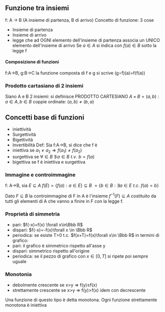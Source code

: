 ## Funzione tra insiemi
f: A -> B (A insieme di partenza, B di arrivo)
Concetto di funzione: 3 cose
- Insieme di partenza
- Insieme di arrivo
- legge che ad OGNI elemento dell'insieme di partenza associa un UNICO elemento dell'insieme di arrivo
Se $a\in A$ si indica con $f(a)\in B$ sotto la legge f
#### Composizione di funzioni
f:A->B, g:B->C
la funzione composta di f e g si scrive (g$\circ$f)(a)=f(f(a))

### Prodotto cartasiano di 2 insiemi
Siano A e B 2 insiemi: si definisce PRODOTTO CARTESIANO $A\times B ={(a,b):a\in A,b\in B}$ 
coppie ordinate: $(a,b)\ne(b,a)$

## Concetti base di funzioni
- iniettività
- Surgettività
- Bigettività
- Invertibilità
Def: Sia f:A->B, si dice che f è 
- iniettiva se $a_1\ne a_2 \Rightarrow f(a_1)\ne f(a_2)$
- surgettiva se $\forall\in B \;\exists\, a\in B \,\,t.v.\,\, b=f(a)$
- bigettiva se f è iniettiva e surgettiva

### Immagine e controimmagine
f: A->B, sia $E\subseteq A$
$f(E)=\{f(a):a\in E\}\subseteq B$
$=\{b\in B:\exists a \in E\,\,t.c.\,\,f(a)=b\}$

Dato $F\subseteq B$ la controimmagine di F in A è l'insieme $f^{-1}(F)\subseteq A$ costituito da tutti gli elementi di A che vanno a finire in F con la legge f.

### Proprietà di simmetria
- pari: $f(-x)=f(x) \forall x\in\Bbb R$
- dispari: $f(-x)=-f(x)\forall x \in \Bbb R$
- periodica: se esiste T>0 t.c. $f(x+T)=f(x)\forall x\in \Bbb R$
in termini di grafico:
- pari: il grafico è simmetrico rispetto all'asse y
- dispari: simmetrico rispetto all'origine
- periodica: se il pezzo di grafico con $x\in[0,T]$ si ripete poi sempre uguale

### Monotonia
- debolmente crescente se x>y => f(y)$\ge$f(x)
- strettamente crescente se x>y => f(y)>f(x)
idem con decrescente

Una funzione di questo tipo è detta monotona.
Ogni funzione strettamente monotona è iniettiva